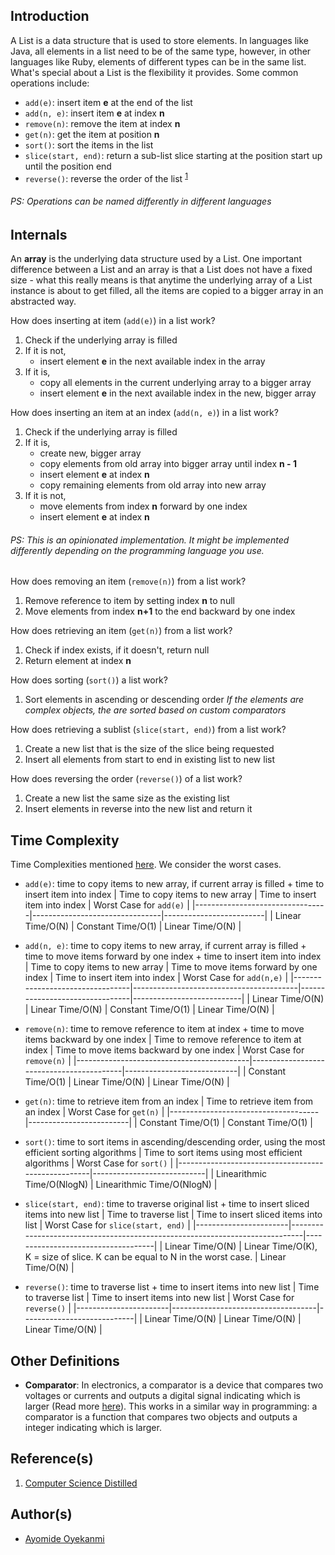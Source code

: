 ## Introduction
A List is a data structure that is used to store elements. In languages like Java, all elements in a list need to be of the same type, however, in other languages like Ruby, elements of different types can be in the same list. What's special about a List is the flexibility it provides. Some common operations include:
* `add(e)`: insert item **e** at the end of the list
* `add(n, e)`: insert item **e** at index **n**
* `remove(n)`: remove the item at index **n**
* `get(n)`: get the item at position **n**
* `sort()`: sort the items in the list
* `slice(start, end)`: return a sub-list slice starting at the position start up until the position end
* `reverse()`: reverse the order of the list <sup>[1](https://github.com/oyekanmiayo/data-structures-all-langs/tree/add-list-impl/list#references)</sup>

###### PS: Operations can be named differently in different languages

## Internals
An **array** is the underlying data structure used by a List. One important difference between a List and an array is that a List does not have a fixed size - what this really means is that anytime the underlying array of a List instance is about to get filled, all the items are copied to a bigger array in an abstracted way.

How does inserting at item (`add(e)`) in a list work?
1. Check if the underlying array is filled
2. If it is not,
    * insert element **e** in the next available index in the array
3. If it is,
    * copy all elements in the current underlying array to a bigger array
    * insert element **e** in the next available index in the new, bigger array

How does inserting an item at an index (`add(n, e)`) in a list work?
1. Check if the underlying array is filled
2. If it is,
    * create new, bigger array
    * copy elements from old array into bigger array until index **n - 1**
    * insert element **e** at index **n**
    * copy remaining elements from old array into new array
3. If it is not,
    * move elements from index **n** forward by one index
    * insert element **e** at index **n**

###### PS: This is an opinionated implementation. It might be implemented differently depending on the programming language you use.

How does removing an item (`remove(n)`) from a list work?
1. Remove reference to item by setting index **n** to null
2. Move elements from index **n+1** to the end backward by one index

How does retrieving an item (`get(n)`) from a list work?
1. Check if index exists, if it doesn't, return null
2. Return element at index **n**

How does sorting (`sort()`) a list work?
1. Sort elements in ascending or descending order
*If the elements are complex objects, the are sorted based on custom comparators*

How does retrieving a sublist (`slice(start, end)`) from a list work?
1. Create a new list that is the size of the slice being requested
2. Insert all elements from start to end in existing list to new list

How does reversing the order (`reverse()`) of a list work?
1. Create a new list the same size as the existing list
2. Insert elements in reverse into the new list and return it

## Time Complexity
Time Complexities mentioned [here](https://github.com/oyekanmiayo/data-structures-all-langs/tree/add-list-impl/list#introduction). We consider the worst cases.

* `add(e)`: time to copy items to new array, if current array is filled + time to insert item into index
   | Time to copy items to new array | Time to insert item into index | Worst Case for `add(e)` |
   |---------------------------------|--------------------------------|-------------------------|
   | Linear Time/O(N)                | Constant Time/O(1)             | Linear Time/O(N)        |
   
* `add(n, e)`: time to copy items to new array, if current array is filled + time to move items forward by one index + time to insert item into index
   | Time to copy items to new array | Time to move items forward by one index | Time to insert item into index | Worst Case for `add(n,e)` |
   |---------------------------------|-----------------------------------------|--------------------------------|---------------------------|
   | Linear Time/O(N)                | Linear Time/O(N)                        | Constant Time/O(1)             | Linear Time/O(N)          |
   
* `remove(n)`: time to remove reference to item at index + time to move items backward by one index
   | Time to remove reference to item at index | Time to move items backward by one index | Worst Case for `remove(n)` |
   |-------------------------------------------|------------------------------------------|----------------------------|
   | Constant Time/O(1)                        | Linear Time/O(N)                         | Linear Time/O(N)           |
   
* `get(n)`: time to retrieve item from an index
   | Time to retrieve item from an index | Worst Case for `get(n)` |
   |-------------------------------------|-------------------------|
   | Constant Time/O(1)                  | Constant Time/O(1)      |
   
* `sort()`: time to sort items in ascending/descending order, using the most efficient sorting algorithms
   | Time to sort items using most efficient algorithms | Worst Case for `sort()`    |
   |----------------------------------------------------|----------------------------|
   | Linearithmic Time/O(NlogN)                         | Linearithmic Time/O(NlogN) |
   
* `slice(start, end)`: time to traverse original list + time to insert sliced items into new list
   | Time to traverse list | Time to insert sliced items into list                                       | Worst Case for `slice(start, end)` |
   |-----------------------|-----------------------------------------------------------------------------|------------------------------------|
   | Linear Time/O(N)      | Linear Time/O(K), K = size of slice. K can be equal to N in the worst case. | Linear Time/O(N)                   |
   
* `reverse()`: time to traverse list + time to insert items into new list
   | Time to traverse list | Time to insert items into new list | Worst Case for `reverse()` |
   |-----------------------|------------------------------------|----------------------------|
   | Linear Time/O(N)      | Linear Time/O(N)                   | Linear Time/O(N)           |


## Other Definitions
* **Comparator**: In electronics, a comparator is a device that compares two voltages or currents and outputs a digital signal indicating which is larger (Read more [here](https://en.wikipedia.org/wiki/Comparator)). This works in a similar way in programming: a comparator is a function that compares two objects and outputs a integer indicating which is larger. 

## Reference(s)
1. [Computer Science Distilled](https://www.amazon.co.uk/Computer-Science-Distilled-Computational-Problems/dp/0997316020/ref=sr_1_1?adgrpid=52658140545&dchild=1&gclid=Cj0KCQjw8fr7BRDSARIsAK0Qqr6bz1aEFd_X517mpcZBAGaDJaeg-WARxB6mwEMMtupTPnTGI0a-1SIaAmH5EALw_wcB&hvadid=259122221401&hvdev=c&hvlocint=9041110&hvlocphy=1010294&hvnetw=g&hvqmt=e&hvrand=6311385300851562426&hvtargid=kwd-297429021778&hydadcr=17613_1817768&keywords=computer+science+distilled&qid=1602170396&sr=8-1&tag=googhydr-21)

## Author(s)
* [Ayomide Oyekanmi](https://github.com/oyekanmiayo)
